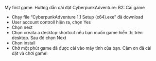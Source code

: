 My first game.
Hướng dẫn cài đặt CyberpunkAdventure:
B2: Cài game
-	Chạy file “CyberpunkAdventure 1.1 Setup (x64).exe” đã download
-	User account controll hiện ra, chọn Yes
-	Chọn next 
-	Chọn creata a desktop shortcut nếu bạn muốn game hiển thị trên desktop. Sau đó chọn Next 
-	Chọn install 
-	Chờ một phút game đã được cài vào máy tính của bạn.
Cảm ơn đã cài đặt và chơi game!

